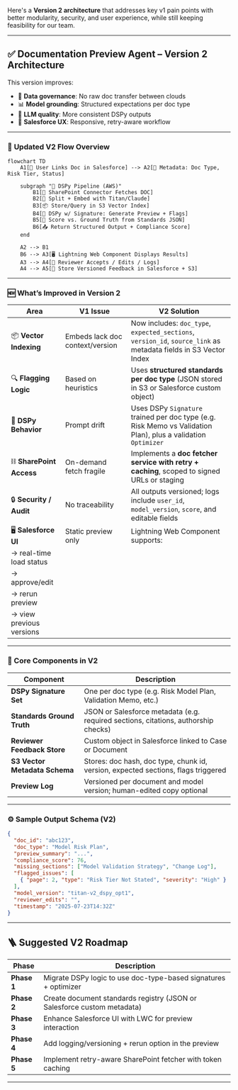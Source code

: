 Here's a **Version 2 architecture** that addresses key v1 pain points with better modularity, security, and user experience, while still keeping feasibility for our team.

---

## ✅ Documentation Preview Agent – **Version 2 Architecture**

This version improves:

* 🔐 **Data governance**: No raw doc transfer between clouds
* 📊 **Model grounding**: Structured expectations per doc type
* 🧠 **LLM quality**: More consistent DSPy outputs
* 🧵 **Salesforce UX**: Responsive, retry-aware workflow

---

### 🔄 **Updated V2 Flow Overview**

```mermaid
flowchart TD
    A1[📎 User Links Doc in Salesforce] --> A2[📁 Metadata: Doc Type, Risk Tier, Status]

    subgraph "🧠 DSPy Pipeline (AWS)"
        B1[🔁 SharePoint Connector Fetches DOC]
        B2[📄 Split + Embed with Titan/Claude]
        B3[📦 Store/Query in S3 Vector Index]
        B4[🧠 DSPy w/ Signature: Generate Preview + Flags]
        B5[📝 Score vs. Ground Truth from Standards JSON]
        B6[📤 Return Structured Output + Compliance Score]
    end

    A2 --> B1
    B6 --> A3[🖥️ Lightning Web Component Displays Results]
    A3 --> A4[🔁 Reviewer Accepts / Edits / Logs]
    A4 --> A5[📁 Store Versioned Feedback in Salesforce + S3]
```

---

### 🆕 **What’s Improved in Version 2**

| Area                     | V1 Issue                        | V2 Solution                                                                                                      |
| ------------------------ | ------------------------------- | ---------------------------------------------------------------------------------------------------------------- |
| 📦 **Vector Indexing**   | Embeds lack doc context/version | Now includes: `doc_type`, `expected_sections`, `version_id`, `source_link` as metadata fields in S3 Vector Index |
| 🔍 **Flagging Logic**    | Based on heuristics             | Uses **structured standards per doc type** (JSON stored in S3 or Salesforce custom object)                       |
| 🧠 **DSPy Behavior**     | Prompt drift                    | Uses DSPy `Signature` trained per doc type (e.g. Risk Memo vs Validation Plan), plus a validation `Optimizer`    |
| ⛓️ **SharePoint Access** | On-demand fetch fragile         | Implements a **doc fetcher service with retry + caching**, scoped to signed URLs or staging                      |
| 🔒 **Security / Audit**  | No traceability                 | All outputs versioned; logs include `user_id`, `model_version`, `score`, and editable fields                     |
| 🖥️ **Salesforce UI**    | Static preview only             | Lightning Web Component supports:                                                                                |
| → real-time load status  |                                 |                                                                                                                  |
| → approve/edit           |                                 |                                                                                                                  |
| → rerun preview          |                                 |                                                                                                                  |
| → view previous versions |                                 |                                                                                                                  |

---

### 🧱 Core Components in V2

| Component                     | Description                                                                        |
| ----------------------------- | ---------------------------------------------------------------------------------- |
| **DSPy Signature Set**        | One per doc type (e.g. Risk Model Plan, Validation Memo, etc.)                     |
| **Standards Ground Truth**    | JSON or Salesforce metadata (e.g. required sections, citations, authorship checks) |
| **Reviewer Feedback Store**   | Custom object in Salesforce linked to Case or Document                             |
| **S3 Vector Metadata Schema** | Stores: doc hash, doc type, chunk id, version, expected sections, flags triggered  |
| **Preview Log**               | Versioned per document and model version; human-edited copy optional               |

---

### ⚙️ Sample Output Schema (V2)

```json
{
  "doc_id": "abc123",
  "doc_type": "Model Risk Plan",
  "preview_summary": "...",
  "compliance_score": 76,
  "missing_sections": ["Model Validation Strategy", "Change Log"],
  "flagged_issues": [
    { "page": 2, "type": "Risk Tier Not Stated", "severity": "High" }
  ],
  "model_version": "titan-v2_dspy_opt1",
  "reviewer_edits": "",
  "timestamp": "2025-07-23T14:32Z"
}
```

---

## 🪜 Suggested V2 Roadmap

| Phase       | Description                                                             |
| ----------- | ----------------------------------------------------------------------- |
| **Phase 1** | Migrate DSPy logic to use doc-type-based signatures + optimizer         |
| **Phase 2** | Create document standards registry (JSON or Salesforce custom metadata) |
| **Phase 3** | Enhance Salesforce UI with LWC for preview interaction                  |
| **Phase 4** | Add logging/versioning + rerun option in the preview                    |
| **Phase 5** | Implement retry-aware SharePoint fetcher with token caching             |

---

